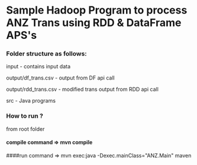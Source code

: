 # Sample Hadoop Program to process ANZ Trans using RDD & DataFrame APS's

### Folder structure as follows:

input - contains input data

output/df_trans.csv - output from DF api call

output/rdd_trans.csv - modified trans output from RDD api call

src - Java programs

### How to run ?
from root folder

#### compile command =>  mvn compile

####run command => mvn exec:java -Dexec.mainClass="ANZ.Main"
maven 
